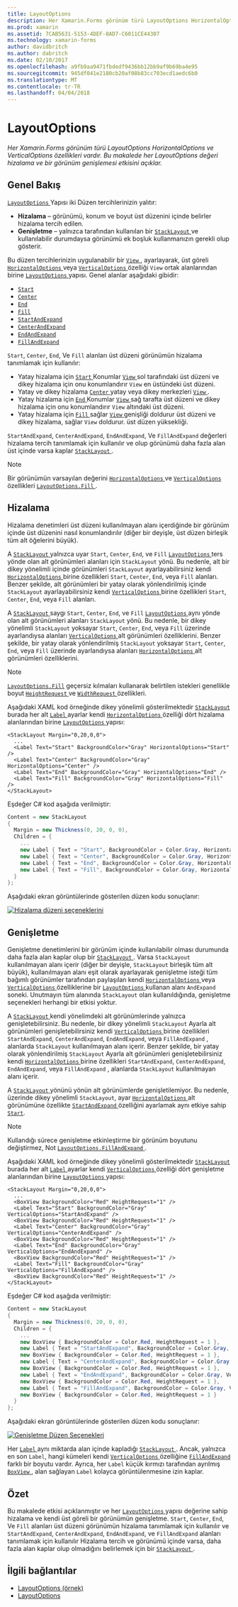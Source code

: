 ```yaml
---
title: LayoutOptions
description: Her Xamarin.Forms görünüm türü LayoutOptions HorizontalOptions ve VerticalOptions özellikleri vardır. Bu makalede her LayoutOptions değeri hizalama ve bir görünüm genişlemesi etkisini açıklar.
ms.prod: xamarin
ms.assetid: 7CAB5631-5153-4DEF-8AD7-C6011CE44307
ms.technology: xamarin-forms
author: davidbritch
ms.author: dabritch
ms.date: 02/10/2017
ms.openlocfilehash: a9fb9aa9471fbdedf9436bb12bb9af9b69ba4e95
ms.sourcegitcommit: 945df041e2180cb20af08b83cc703ecd1aedc6b0
ms.translationtype: MT
ms.contentlocale: tr-TR
ms.lasthandoff: 04/04/2018
---
```

# <a name="layoutoptions"></a>LayoutOptions

_Her Xamarin.Forms görünüm türü LayoutOptions HorizontalOptions ve VerticalOptions özellikleri vardır. Bu makalede her LayoutOptions değeri hizalama ve bir görünüm genişlemesi etkisini açıklar._

## <a name="overview"></a>Genel Bakış

[ `LayoutOptions` ](https://developer.xamarin.com/api/type/Xamarin.Forms.LayoutOptions/) Yapısı iki Düzen tercihlerinizin yalıtır:

- **Hizalama** – görünümü, konum ve boyut üst düzenini içinde belirler hizalama tercih edilen.
- **Genişletme** – yalnızca tarafından kullanılan bir [ `StackLayout` ](https://developer.xamarin.com/api/type/Xamarin.Forms.StackLayout/)ve kullanılabilir durumdaysa görünümü ek boşluk kullanmanızın gerekli olup gösterir.

Bu düzen tercihlerinizin uygulanabilir bir [ `View` ](https://developer.xamarin.com/api/type/Xamarin.Forms.View/), ayarlayarak, üst göreli [ `HorizontalOptions` ](https://developer.xamarin.com/api/property/Xamarin.Forms.View.HorizontalOptions/) veya [ `VerticalOptions` ](https://developer.xamarin.com/api/property/Xamarin.Forms.View.VerticalOptions/) özelliği `View` ortak alanlarından birine [ `LayoutOptions` ](https://developer.xamarin.com/api/type/Xamarin.Forms.LayoutOptions/) yapısı. Genel alanlar aşağıdaki gibidir:

- [`Start`](https://developer.xamarin.com/api/field/Xamarin.Forms.LayoutOptions.Start/)
- [`Center`](https://developer.xamarin.com/api/field/Xamarin.Forms.LayoutOptions.Center/)
- [`End`](https://developer.xamarin.com/api/field/Xamarin.Forms.LayoutOptions.End/)
- [`Fill`](https://developer.xamarin.com/api/field/Xamarin.Forms.LayoutOptions.Fill/)
- [`StartAndExpand`](https://developer.xamarin.com/api/field/Xamarin.Forms.LayoutOptions.StartAndExpand/)
- [`CenterAndExpand`](https://developer.xamarin.com/api/field/Xamarin.Forms.LayoutOptions.CenterAndExpand/)
- [`EndAndExpand`](https://developer.xamarin.com/api/field/Xamarin.Forms.LayoutOptions.EndAndExpand/)
- [`FillAndExpand`](https://developer.xamarin.com/api/field/Xamarin.Forms.LayoutOptions.FillAndExpand/)

`Start`, `Center`, `End`, Ve `Fill` alanları üst düzeni görünümün hizalama tanımlamak için kullanılır:

- Yatay hizalama için [ `Start` ](https://developer.xamarin.com/api/field/Xamarin.Forms.LayoutOptions.Start/) Konumlar [ `View` ](https://developer.xamarin.com/api/type/Xamarin.Forms.View/) sol tarafındaki üst düzeni ve dikey hizalama için onu konumlandırır `View` en üstündeki üst düzeni.
- Yatay ve dikey hizalama [ `Center` ](https://developer.xamarin.com/api/field/Xamarin.Forms.LayoutOptions.Center/) yatay veya dikey merkezleri [ `View` ](https://developer.xamarin.com/api/type/Xamarin.Forms.View/).
- Yatay hizalama için [ `End` ](https://developer.xamarin.com/api/field/Xamarin.Forms.LayoutOptions.End/) Konumlar [ `View` ](https://developer.xamarin.com/api/type/Xamarin.Forms.View/) sağ tarafta üst düzeni ve dikey hizalama için onu konumlandırır `View` altındaki üst düzeni.
- Yatay hizalama için [ `Fill` ](https://developer.xamarin.com/api/field/Xamarin.Forms.LayoutOptions.Fill/) sağlar [ `View` ](https://developer.xamarin.com/api/type/Xamarin.Forms.View/) genişliği doldurur üst düzeni ve dikey hizalama, sağlar `View` doldurur. üst düzen yüksekliği.

`StartAndExpand`, `CenterAndExpand`, `EndAndExpand`, Ve `FillAndExpand` değerleri hizalama tercih tanımlamak için kullanılır ve olup görünümü daha fazla alan üst içinde varsa kaplar [ `StackLayout` ](https://developer.xamarin.com/api/type/Xamarin.Forms.StackLayout/).

> [!NOTE]
> Bir görünümün varsayılan değerini [ `HorizontalOptions` ](https://developer.xamarin.com/api/property/Xamarin.Forms.View.HorizontalOptions/) ve [ `VerticalOptions` ](https://developer.xamarin.com/api/property/Xamarin.Forms.View.VerticalOptions/) özellikleri [ `LayoutOptions.Fill` ](https://developer.xamarin.com/api/field/Xamarin.Forms.LayoutOptions.Fill/).

<a name="alignment" />

## <a name="alignment"></a>Hizalama

Hizalama denetimleri üst düzeni kullanılmayan alanı içerdiğinde bir görünüm içinde üst düzenini nasıl konumlandırılır (diğer bir deyişle, üst düzen birleşik tüm alt öğelerini büyük).

A [ `StackLayout` ](https://developer.xamarin.com/api/type/Xamarin.Forms.StackLayout/) yalnızca uyar `Start`, `Center`, `End`, ve `Fill` [ `LayoutOptions` ](https://developer.xamarin.com/api/type/Xamarin.Forms.LayoutOptions/) ters yönde olan alt görünümleri alanları için `StackLayout` yönü. Bu nedenle, alt bir dikey yönelimli içinde görünümleri `StackLayout` ayarlayabilirsiniz kendi [ `HorizontalOptions` ](https://developer.xamarin.com/api/property/Xamarin.Forms.View.HorizontalOptions/) birine özellikleri `Start`, `Center`, `End`, veya `Fill` alanları. Benzer şekilde, alt görünümleri bir yatay olarak yönlendirilmiş içinde `StackLayout` ayarlayabilirsiniz kendi [ `VerticalOptions` ](https://developer.xamarin.com/api/property/Xamarin.Forms.View.VerticalOptions/) birine özellikleri `Start`, `Center`, `End`, veya `Fill` alanları.

A [ `StackLayout` ](https://developer.xamarin.com/api/type/Xamarin.Forms.StackLayout/) saygı `Start`, `Center`, `End`, ve `Fill` [ `LayoutOptions` ](https://developer.xamarin.com/api/type/Xamarin.Forms.LayoutOptions/) aynı yönde olan alt görünümleri alanları `StackLayout` yönü. Bu nedenle, bir dikey yönelimli `StackLayout` yoksayar `Start`, `Center`, `End`, veya `Fill` üzerinde ayarlandıysa alanları [ `VerticalOptions` ](https://developer.xamarin.com/api/property/Xamarin.Forms.View.VerticalOptions/) alt görünümleri özelliklerini. Benzer şekilde, bir yatay olarak yönlendirilmiş `StackLayout` yoksayar `Start`, `Center`, `End`, veya `Fill` üzerinde ayarlandıysa alanları [ `HorizontalOptions` ](https://developer.xamarin.com/api/property/Xamarin.Forms.View.HorizontalOptions/) alt görünümleri özelliklerini.

> [!NOTE]
> [`LayoutOptions.Fill`](https://developer.xamarin.com/api/field/Xamarin.Forms.LayoutOptions.Fill/) geçersiz kılmaları kullanarak belirtilen istekleri genellikle boyut [ `HeightRequest` ](https://developer.xamarin.com/api/property/Xamarin.Forms.VisualElement.HeightRequest/) ve [ `WidthRequest` ](https://developer.xamarin.com/api/property/Xamarin.Forms.VisualElement.WidthRequest/) özellikleri.

Aşağıdaki XAML kod örneğinde dikey yönelimli gösterilmektedir [ `StackLayout` ](https://developer.xamarin.com/api/type/Xamarin.Forms.StackLayout/) burada her alt [ `Label` ](https://developer.xamarin.com/api/type/Xamarin.Forms.Label/) ayarlar kendi [ `HorizontalOptions` ](https://developer.xamarin.com/api/property/Xamarin.Forms.View.HorizontalOptions/) özelliği dört hizalama alanlarından birine [ `LayoutOptions` ](https://developer.xamarin.com/api/type/Xamarin.Forms.LayoutOptions/) yapısı:

```xaml
<StackLayout Margin="0,20,0,0">
  ...
  <Label Text="Start" BackgroundColor="Gray" HorizontalOptions="Start" />
  <Label Text="Center" BackgroundColor="Gray" HorizontalOptions="Center" />
  <Label Text="End" BackgroundColor="Gray" HorizontalOptions="End" />
  <Label Text="Fill" BackgroundColor="Gray" HorizontalOptions="Fill" />
</StackLayout>
```

Eşdeğer C# kod aşağıda verilmiştir:

```csharp
Content = new StackLayout
{
  Margin = new Thickness(0, 20, 0, 0),
  Children = {
    ...
    new Label { Text = "Start", BackgroundColor = Color.Gray, HorizontalOptions = LayoutOptions.Start },
    new Label { Text = "Center", BackgroundColor = Color.Gray, HorizontalOptions = LayoutOptions.Center },
    new Label { Text = "End", BackgroundColor = Color.Gray, HorizontalOptions = LayoutOptions.End },
    new Label { Text = "Fill", BackgroundColor = Color.Gray, HorizontalOptions = LayoutOptions.Fill }
  }
};
```

Aşağıdaki ekran görüntülerinde gösterilen düzen kodu sonuçlanır:

[![](layout-options-images/alignment.png "Hizalama düzeni seçeneklerini")](layout-options-images/alignment-large.png#lightbox "hizalama düzeni seçenekleri")

<a name="expansion" />

## <a name="expansion"></a>Genişletme

Genişletme denetimlerini bir görünüm içinde kullanılabilir olması durumunda daha fazla alan kaplar olup bir [ `StackLayout` ](https://developer.xamarin.com/api/type/Xamarin.Forms.StackLayout/). Varsa `StackLayout` kullanılmayan alanı içerir (diğer bir deyişle, `StackLayout` birleşik tüm alt büyük), kullanılmayan alanı eşit olarak ayarlayarak genişletme isteği tüm bağımlı görünümler tarafından paylaşılan kendi [ `HorizontalOptions` ](https://developer.xamarin.com/api/property/Xamarin.Forms.View.HorizontalOptions/)veya [ `VerticalOptions` ](https://developer.xamarin.com/api/property/Xamarin.Forms.View.VerticalOptions/) özelliklerine bir [ `LayoutOptions` ](https://developer.xamarin.com/api/type/Xamarin.Forms.LayoutOptions/) kullanan alanı `AndExpand` soneki. Unutmayın tüm alanında `StackLayout` olan kullanıldığında, genişletme seçenekleri herhangi bir etkisi yoktur.

A [ `StackLayout` ](https://developer.xamarin.com/api/type/Xamarin.Forms.StackLayout/) kendi yönelimdeki alt görünümlerinde yalnızca genişletebilirsiniz. Bu nedenle, bir dikey yönelimli `StackLayout` Ayarla alt görünümleri genişletebilirsiniz kendi [ `VerticalOptions` ](https://developer.xamarin.com/api/property/Xamarin.Forms.View.VerticalOptions/) birine özellikleri `StartAndExpand`, `CenterAndExpand`, `EndAndExpand`, veya `FillAndExpand` , alanlarda `StackLayout` kullanılmayan alanı içerir. Benzer şekilde, bir yatay olarak yönlendirilmiş `StackLayout` Ayarla alt görünümleri genişletebilirsiniz kendi [ `HorizontalOptions` ](https://developer.xamarin.com/api/property/Xamarin.Forms.View.HorizontalOptions/) birine özellikleri `StartAndExpand`, `CenterAndExpand`, `EndAndExpand`, veya `FillAndExpand` , alanlarda `StackLayout` kullanılmayan alanı içerir.

A [ `StackLayout` ](https://developer.xamarin.com/api/type/Xamarin.Forms.StackLayout/) yönünü yönün alt görünümlerde genişletilemiyor. Bu nedenle, üzerinde dikey yönelimli `StackLayout`, ayar [ `HorizontalOptions` ](https://developer.xamarin.com/api/property/Xamarin.Forms.View.HorizontalOptions/) alt görünümüne özellikte [ `StartAndExpand` ](https://developer.xamarin.com/api/field/Xamarin.Forms.LayoutOptions.StartAndExpand/) özelliğini ayarlamak aynı etkiye sahip [ `Start`](https://developer.xamarin.com/api/field/Xamarin.Forms.LayoutOptions.Start/).

> [!NOTE]
> Kullandığı sürece genişletme etkinleştirme bir görünüm boyutunu değiştirmez, Not [ `LayoutOptions.FillAndExpand` ](https://developer.xamarin.com/api/field/Xamarin.Forms.LayoutOptions.FillAndExpand/).

Aşağıdaki XAML kod örneğinde dikey yönelimli gösterilmektedir [ `StackLayout` ](https://developer.xamarin.com/api/type/Xamarin.Forms.StackLayout/) burada her alt [ `Label` ](https://developer.xamarin.com/api/type/Xamarin.Forms.Label/) ayarlar kendi [ `VerticalOptions` ](https://developer.xamarin.com/api/property/Xamarin.Forms.View.VerticalOptions/) özelliği dört genişletme alanlarından birine [ `LayoutOptions` ](https://developer.xamarin.com/api/type/Xamarin.Forms.LayoutOptions/) yapısı:

```xaml
<StackLayout Margin="0,20,0,0">
  ...
  <BoxView BackgroundColor="Red" HeightRequest="1" />
  <Label Text="Start" BackgroundColor="Gray" VerticalOptions="StartAndExpand" />
  <BoxView BackgroundColor="Red" HeightRequest="1" />
  <Label Text="Center" BackgroundColor="Gray" VerticalOptions="CenterAndExpand" />
  <BoxView BackgroundColor="Red" HeightRequest="1" />
  <Label Text="End" BackgroundColor="Gray" VerticalOptions="EndAndExpand" />
  <BoxView BackgroundColor="Red" HeightRequest="1" />
  <Label Text="Fill" BackgroundColor="Gray" VerticalOptions="FillAndExpand" />
  <BoxView BackgroundColor="Red" HeightRequest="1" />
</StackLayout>
```

Eşdeğer C# kod aşağıda verilmiştir:

```csharp
Content = new StackLayout
{
  Margin = new Thickness(0, 20, 0, 0),
  Children = {
    ...
    new BoxView { BackgroundColor = Color.Red, HeightRequest = 1 },
    new Label { Text = "StartAndExpand", BackgroundColor = Color.Gray, VerticalOptions = LayoutOptions.StartAndExpand },
    new BoxView { BackgroundColor = Color.Red, HeightRequest = 1 },
    new Label { Text = "CenterAndExpand", BackgroundColor = Color.Gray, VerticalOptions = LayoutOptions.CenterAndExpand },
    new BoxView { BackgroundColor = Color.Red, HeightRequest = 1 },
    new Label { Text = "EndAndExpand", BackgroundColor = Color.Gray, VerticalOptions = LayoutOptions.EndAndExpand },
    new BoxView { BackgroundColor = Color.Red, HeightRequest = 1 },
    new Label { Text = "FillAndExpand", BackgroundColor = Color.Gray, VerticalOptions = LayoutOptions.FillAndExpand },
    new BoxView { BackgroundColor = Color.Red, HeightRequest = 1 }
  }
};
```

Aşağıdaki ekran görüntülerinde gösterilen düzen kodu sonuçlanır:

[![](layout-options-images/expansion.png "Genişletme Düzen Seçenekleri")](layout-options-images/expansion-large.png#lightbox "genişletme Düzen Seçenekleri")

Her [ `Label` ](https://developer.xamarin.com/api/type/Xamarin.Forms.Label/) aynı miktarda alan içinde kapladığı [ `StackLayout` ](https://developer.xamarin.com/api/type/Xamarin.Forms.StackLayout/). Ancak, yalnızca en son `Label`, hangi kümeleri kendi [ `VerticalOptions` ](https://developer.xamarin.com/api/property/Xamarin.Forms.View.VerticalOptions/) özelliğine [ `FillAndExpand` ](https://developer.xamarin.com/api/field/Xamarin.Forms.LayoutOptions.FillAndExpand/) farklı bir boyutu vardır. Ayrıca, her `Label` küçük kırmızı tarafından ayrılmış [ `BoxView` ](https://developer.xamarin.com/api/type/Xamarin.Forms.BoxView/), alan sağlayan `Label` kolayca görüntülenmesine izin kaplar.

## <a name="summary"></a>Özet

Bu makalede etkisi açıklanmıştır ve her [ `LayoutOptions` ](https://developer.xamarin.com/api/type/Xamarin.Forms.LayoutOptions/) yapısı değerine sahip hizalama ve kendi üst göreli bir görünümün genişletme. `Start`, `Center`, `End`, Ve `Fill` alanları üst düzeni görünümün hizalama tanımlamak için kullanılır ve `StartAndExpand`, `CenterAndExpand`, `EndAndExpand`, ve `FillAndExpand` alanları tanımlamak için kullanılır Hizalama tercih ve görünümü içinde varsa, daha fazla alan kaplar olup olmadığını belirlemek için bir [ `StackLayout` ](https://developer.xamarin.com/api/type/Xamarin.Forms.StackLayout/).



## <a name="related-links"></a>İlgili bağlantılar

- [LayoutOptions (örnek)](https://developer.xamarin.com/samples/xamarin-forms/userinterface/layoutoptions/)
- [LayoutOptions](https://developer.xamarin.com/api/type/Xamarin.Forms.LayoutOptions/)
